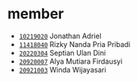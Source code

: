 # member
+ [`10219020`](10219020.md) Jonathan Adriel
+ [`11418040`](11418040.md) Rizky Nanda Pria Pribadi
+ [`20220304`](20220304.md) Septian Ulan Dini
+ [`20920007`](20920007.md) Alya Mutiara Firdausyi
+ [`20921003`](20921003.md) Winda Wijayasari
